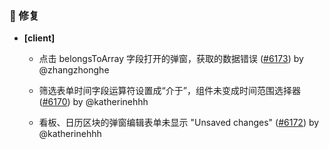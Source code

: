 ### 🐛 修复

- **[client]**
  - 点击 belongsToArray 字段打开的弹窗，获取的数据错误 ([#6173](https://github.com/nocobase/nocobase/pull/6173)) by @zhangzhonghe

  - 筛选表单时间字段运算符设置成“介于”，组件未变成时间范围选择器 ([#6170](https://github.com/nocobase/nocobase/pull/6170)) by @katherinehhh

  - 看板、日历区块的弹窗编辑表单未显示 "Unsaved changes" ([#6172](https://github.com/nocobase/nocobase/pull/6172)) by @katherinehhh

